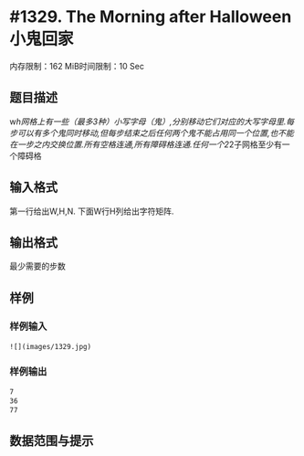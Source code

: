 # #1329. The Morning after Halloween小鬼回家

内存限制：162 MiB时间限制：10 Sec

## 题目描述

w*h网格上有一些（最多3种）小写字母（鬼）,分别移动它们对应的大写字母里.每步可以有多个鬼同时移动,但每步结束之后任何两个鬼不能占用同一个位置,也不能在一步之内交换位置.所有空格连通,所有障碍格连通.任何一个2*2子网格至少有一个障碍格

## 输入格式

第一行给出W,H,N. 下面W行H列给出字符矩阵.

## 输出格式

最少需要的步数

## 样例

### 样例输入

    
    ![](images/1329.jpg)
    

### 样例输出

    
    7
    36
    77
    

## 数据范围与提示

